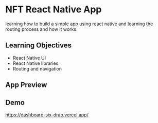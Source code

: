 # NFT React Native App

learning how to build a simple app using react native and learning the routing process and how it works.

## Learning Objectives

 - React Native UI
 - React Native libraries
 - Routing and navigation

## App Preview

## Demo

https://dashboard-six-drab.vercel.app/
